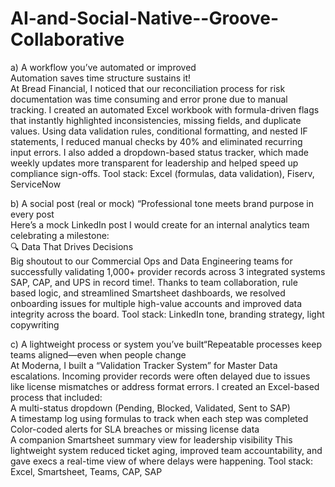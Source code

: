 # AI-and-Social-Native--Groove-Collaborative

a) A workflow you’ve automated or improved 
<br/>Automation saves time structure sustains it!<br/> 
At Bread Financial, I noticed that our reconciliation process for risk documentation was time consuming and error prone due to manual tracking. I created an automated Excel workbook with formula-driven flags that instantly highlighted inconsistencies, missing fields, and duplicate values. Using data validation rules, conditional formatting, and nested IF statements, I reduced manual checks by 40% and eliminated recurring input errors. I also added a dropdown-based status tracker, which made weekly updates more transparent for leadership and helped speed up compliance sign-offs.
Tool stack: Excel (formulas, data validation), Fiserv, ServiceNow

b) A social post (real or mock) “Professional tone meets brand purpose in every post<br/>
Here’s a mock LinkedIn post I would create for an internal analytics team celebrating a milestone:<br/>
🔍 Data That Drives Decisions<br/>
Big shoutout to our Commercial Ops and Data Engineering teams for successfully validating 1,000+ provider records across 3 integrated systems SAP, CAP, and UPS in record time!. Thanks to team collaboration, rule based logic, and streamlined Smartsheet dashboards, we resolved onboarding issues for multiple high-value accounts and improved data integrity across the board.
Tool stack: LinkedIn tone, branding strategy, light copywriting

c) A lightweight process or system you’ve built“Repeatable processes keep teams aligned—even when people change<br/>
At Moderna, I built a “Validation Tracker System” for Master Data escalations. Incoming provider records were often delayed due to issues like license mismatches or address format errors. I created an Excel-based process that included:
<br/>A multi-status dropdown (Pending, Blocked, Validated, Sent to SAP)
<br/>A timestamp log using formulas to track when each step was completed
<br/>Color-coded alerts for SLA breaches or missing license data
<br/>A companion Smartsheet summary view for leadership visibility
This lightweight system reduced ticket aging, improved team accountability, and gave execs a real-time view of where delays were happening.
Tool stack: Excel, Smartsheet, Teams, CAP, SAP
